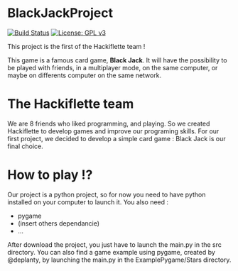 # BlackJackProject

[![Build Status](https://travis-ci.com/Hackiflette/BlackJackProject.svg?branch=bug_fix)](https://travis-ci.com/Hackiflette/BlackJackProject)
[![License: GPL v3](https://img.shields.io/badge/License-GPL%20v3-blue.svg)](https://www.gnu.org/licenses/gpl-3.0)

This project is the first of the Hackiflette team !

This game is a famous card game, **Black Jack**. It will have the possibility to be played with friends, in a multiplayer mode, on the same computer, or maybe on differents computer on the same network.

# The Hackiflette team

We are 8 friends  who liked programming, and playing. So we created Hackiflette to develop games and improve our programing skills.
For our first project, we decided to develop a simple card game : Black Jack is our final choice.

# How to play !?

Our project is a python project, so for now you need to have python installed on your computer to launch it.
You also need :
* pygame
* (insert others dependancie)
* ...

After download the project, you just have to launch the main.py in the src directory.
You can also find a game example using pygame, created by @deplanty, by launching the main.py in the ExamplePygame/Stars directory.